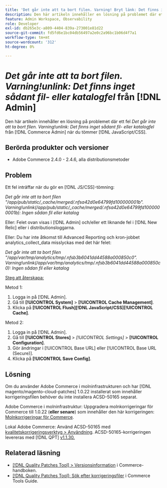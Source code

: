 ```yaml
---
title: 'Det går inte att ta bort filen. Varning! Bryt länk: Det finns inget sådant fil- eller katalogfel från  [!DNL Admin]'
description: Den här artikeln innehåller en lösning på problemet där ett fel uppstod *Det går inte att ta bort filen. Varning!avlänka Det finns inget sådant fil- eller katalogfel* från  [!DNL Admin] när du utför en [!DNL Javascript/CSS] tömning.
feature: Admin Workspace, Observability
role: Developer
exl-id: db265e3c-a809-4404-839a-273001e81d22
source-git-commit: fd5fd6e1bc04db56497a2e0c2a96bc1b06d4f7a1
workflow-type: tm+mt
source-wordcount: '312'
ht-degree: 0%

---
```


# *Det går inte att ta bort filen. Varning!unlink: Det finns inget sådant fil- eller katalogfel* från [!DNL Admin]

Den här artikeln innehåller en lösning på problemet där ett fel *Det går inte att ta bort filen. Varning!unlink: Det finns inget sådant fil- eller katalogfel* från [!DNL Commerce Admin] när du tömmer [!DNL JavaScript/CSS].

## Berörda produkter och versioner

* Adobe Commerce 2.4.0 - 2.4.6, alla distributionsmetoder

## Problem

Ett fel inträffar när du gör en [!DNL JS/CSS]-tömning:

*Det går inte att ta bort filen &quot;/app/pub/static/_cache/merged/.nfsa42d0e64799fd100000001b&quot;. Varning!unlink(/app/pub/static/_cache/merged/.nfsa42d0e64799fd1000000001b): Ingen sådan fil eller katalog*

Eller: Felet ovan visas i [!DNL Admin] och/eller ett liknande fel i [!DNL New Relic] eller i distributionsloggarna.

Eller: Du har inte åtkomst till Advanced Reporting och kron-jobbet analytics_collect_data misslyckas med det här felet:

*Det går inte att ta bort filen &quot;/app/var/tmp/analytics/tmp/.nfsb3b6041dd44588a000850c0&quot;. Varning!unlink(/app/var/tmp/analytics/tmp/.nfsb3b6041dd44588a000850c0): Ingen sådan fil eller katalog*

<u>Steg att återskapa:</u>

Metod 1:

1. Logga in på [!DNL Admin].
1. Gå till **[!UICONTROL System]** > **[!UICONTROL Cache Management]**.
1. Klicka på **[!UICONTROL Flush][!DNL JavaScript/CSS][!UICONTROL Cache]**.

Metod 2:

1. Logga in på [!DNL Admin].
1. Gå till **[!UICONTROL Stores]** > *[!UICONTROL Settings]* > **[!UICONTROL Configuration]**.
1. Gör ändringar i [!UICONTROL Base URL] eller [!UICONTROL Base URL (Secure)].
1. Klicka på **[!UICONTROL Save Config]**.

## Lösning

Om du använder Adobe Commerce i molninfrastrukturen och har [!DNL magento/magento-cloud-patches] 1.0.22 installerat som innehåller korrigeringsfilen behöver du inte installera ACSD-50165 separat.

Adobe Commerce i molninfrastruktur: Uppgradera molnkorrigeringar för Commerce till 1.0.22 (**eller senare**) som innehåller den här korrigeringen: [Molnkorrigeringar för Commerce](/docs/commerce-cloud-service/user-guide/release-notes/cloud-patches.html).

Lokal Adobe Commerce: Använd ACSD-50165 med [kvalitetskorrigeringsverktyg > Användning](/docs/commerce-operations/tools/quality-patches-tool/usage.html). ACSD-50165-korrigeringen levereras med [!DNL QPT] [v1.1.30.](/docs/commerce-operations/tools/quality-patches-tool/release-notes.html#v1-1-30)

## Relaterad läsning

* [[!DNL Quality Patches Tool] > Versionsinformation](/docs/commerce-operations/tools/quality-patches-tool/release-notes.html) i Commerce-handboken.
* [[!DNL Quality Patches Tool]: Sök efter korrigeringsfiler](https://experienceleague.adobe.com/tools/commerce-quality-patches/index.html) i Commerce Tools Guide.
